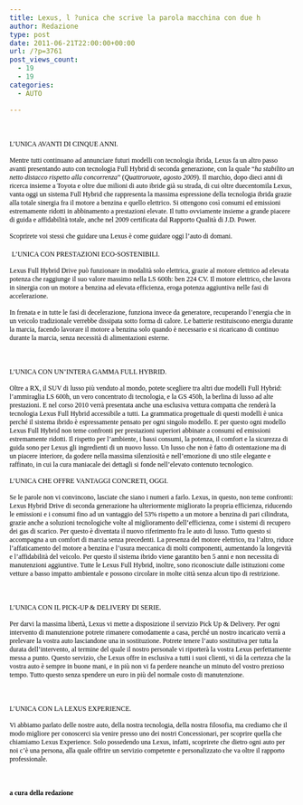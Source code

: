 ```yaml
---
title: Lexus, l ?unica che scrive la parola macchina con due h
author: Redazione
type: post
date: 2011-06-21T22:00:00+00:00
url: /?p=3761
post_views_count:
  - 19
  - 19
categories:
  - AUTO

---
```

&nbsp;

<p style="margin&#45;bottom: 0cm">
  <font color="#000000"><font face="Nobel&#45;Book"><font size="2" style="font&#45;size: 9pt">L&rsquo;UNICA AVANTI DI CINQUE ANNI.</font></font></font>
</p>

<p style="margin&#45;bottom: 0cm">
  <font color="#000000"><font face="Nobel&#45;Book"><font size="2" style="font&#45;size: 9pt">Mentre tutti continuano ad annunciare futuri modelli con tecnologia ibrida, Lexus fa un altro passo avanti presentando auto con tecnologia Full Hybrid di seconda generazione, con la quale &ldquo;</font></font></font><font color="#000000"><font face="Nobel&#45;LightItalic"><font size="2" style="font&#45;size: 9pt"><i>ha stabilito un netto distacco rispetto alla concorrenza</i></font></font></font><font color="#000000"><font face="Nobel&#45;Book"><font size="2" style="font&#45;size: 9pt">&rdquo; (</font></font></font><font color="#000000"><font face="Nobel&#45;LightItalic"><font size="2" style="font&#45;size: 9pt"><i>Quattroruote, agosto 2009</i></font></font></font><font color="#000000"><font face="Nobel&#45;Book"><font size="2" style="font&#45;size: 9pt">). Il marchio, dopo dieci anni di ricerca insieme a Toyota e oltre due milioni di auto ibride gi&agrave; su strada, di cui oltre duecentomila Lexus, vanta oggi un sistema Full Hybrid che rappresenta la massima espressione della tecnologia ibrida grazie alla totale sinergia fra il motore a benzina e quello elettrico. Si ottengono cos&igrave; consumi ed emissioni estremamente ridotti in abbinamento a prestazioni elevate. Il tutto ovviamente insieme a grande piacere di guida e affidabilit&agrave; totale, anche nel 2009 certificata dal Rapporto Qualit&agrave; di J.D. Power.</font></font></font>
</p>

<p style="margin&#45;bottom: 0cm">
  <font color="#000000"><font face="Nobel&#45;Book"><font size="2" style="font&#45;size: 9pt">Scoprirete voi stessi che guidare una Lexus &egrave; come guidare oggi l&rsquo;auto di domani.</font></font></font>
</p>

<p style="margin&#45;bottom: 0cm">
  &nbsp;<font color="#000000"><font face="Nobel&#45;Book"><font size="2" style="font&#45;size: 9pt">L&rsquo;UNICA CON PRESTAZIONI ECO&#45;SOSTENIBILI.</font></font></font>
</p>

<p style="margin&#45;bottom: 0cm">
  <font color="#000000"><font face="Nobel&#45;Book"><font size="2" style="font&#45;size: 9pt">Lexus Full Hybrid Drive pu&ograve; funzionare in modalit&agrave; solo elettrica, grazie al motore elettrico ad elevata potenza che raggiunge il suo valore massimo nella LS 600h: ben 224 CV. Il motore elettrico, che lavora in sinergia con un motore a benzina ad elevata efficienza, eroga potenza aggiuntiva nelle fasi di accelerazione.</font></font></font>
</p>

<p style="margin&#45;bottom: 0cm">
  <font color="#000000"><font face="Nobel&#45;Book"><font size="2" style="font&#45;size: 9pt">In frenata e in tutte le fasi di decelerazione, funziona invece da generatore, recuperando l&rsquo;energia che in un veicolo tradizionale verrebbe dissipata sotto forma di calore. Le batterie restituiscono energia durante la marcia, facendo lavorare il motore a benzina solo quando &egrave; necessario e si ricaricano di continuo durante la marcia, senza necessit&agrave; di alimentazioni esterne. </font></font></font>
</p>

<p style="margin&#45;bottom: 0cm">
  &nbsp;
</p>

<p style="margin&#45;bottom: 0cm">
  <font color="#000000"><font face="Nobel&#45;Book"><font size="2" style="font&#45;size: 9pt">L&rsquo;UNICA CON UN&rsquo;INTERA GAMMA FULL HYBRID.</font></font></font>
</p>

<p style="margin&#45;bottom: 0cm">
  <font color="#000000"><font face="Nobel&#45;Book"><font size="2" style="font&#45;size: 9pt">Oltre a RX, il SUV di lusso pi&ugrave; venduto al mondo, potete scegliere tra altri due modelli Full Hybrid: l&rsquo;ammiraglia LS 600h, un vero concentrato di tecnologia, e la GS 450h, la berlina di lusso ad alte prestazioni. E nel corso 2010 verr&agrave; presentata anche una esclusiva vettura compatta che render&agrave; la tecnologia Lexus Full Hybrid accessibile a tutti. La grammatica progettuale di questi modelli &egrave; unica perch&eacute; il sistema ibrido &egrave; espressamente pensato per ogni singolo modello. E per questo ogni modello Lexus Full Hybrid non teme confronti per prestazioni superiori abbinate a consumi ed emissioni estremamente ridotti. Il rispetto per l&#8217;ambiente, i bassi consumi, la potenza, il comfort e la sicurezza di guida sono per Lexus gli ingredienti di un nuovo lusso. Un lusso che non &egrave; fatto di ostentazione ma di un piacere interiore, da godere nella massima silenziosit&agrave; e nell&rsquo;emozione di uno stile elegante e raffinato, in cui la cura maniacale dei dettagli si fonde nell&rsquo;elevato contenuto tecnologico.</font></font></font>
</p>

<p style="margin&#45;bottom: 0cm">
  <font color="#000000"><font face="Nobel&#45;Book"><font size="2" style="font&#45;size: 9pt">L&rsquo;UNICA CHE OFFRE VANTAGGI CONCRETI, OGGI.</font></font></font>
</p>

<p style="margin&#45;bottom: 0cm">
  <font color="#000000"><font face="Nobel&#45;Book"><font size="2" style="font&#45;size: 9pt">Se le parole non vi convincono, lasciate che siano i numeri a farlo. Lexus, in questo, non teme confronti: Lexus Hybrid Drive di seconda generazione ha ulteriormente migliorato la propria efficienza, riducendo le emissioni e i consumi fino ad un vantaggio del 53% rispetto a un motore a benzina di pari cilindrata, grazie anche a soluzioni tecnologiche volte al miglioramento dell&rsquo;efficienza, come i sistemi di recupero dei gas di scarico. Per questo &egrave; diventata il nuovo riferimento fra le auto di lusso. Tutto questo si accompagna a un comfort di marcia senza precedenti. La presenza del motore elettrico, tra l&rsquo;altro, riduce l&rsquo;affaticamento del motore a benzina e l&rsquo;usura meccanica di molti componenti, aumentando la longevit&agrave; e l&rsquo;affidabilit&agrave; del veicolo. Per questo il sistema ibrido viene garantito ben 5 anni e non necessita di manutenzioni aggiuntive. Tutte le Lexus Full Hybrid, inoltre, sono riconosciute dalle istituzioni come vetture a basso impatto ambientale e possono circolare in molte citt&agrave; senza alcun tipo di restrizione.</font></font></font>
</p>

<p style="margin&#45;bottom: 0cm">
  &nbsp;
</p>

<p style="margin&#45;bottom: 0cm">
  <font color="#000000"><font face="Nobel&#45;Book"><font size="2" style="font&#45;size: 9pt">L&rsquo;UNICA CON IL PICK&#45;UP & DELIVERY DI SERIE.</font></font></font>
</p>

<p style="margin&#45;bottom: 0cm">
  <font color="#000000"><font face="Nobel&#45;Book"><font size="2" style="font&#45;size: 9pt">Per darvi la massima libert&agrave;, Lexus vi mette a disposizione il servizio Pick Up & Delivery. Per ogni intervento di manutenzione potrete rimanere comodamente a casa, perch&eacute; un nostro incaricato verr&agrave; a prelevare la vostra auto lasciandone una in sostituzione. Potrete tenere l&rsquo;auto sostitutiva per tutta la durata dell&rsquo;intervento, al termine del quale il nostro personale vi riporter&agrave; la vostra Lexus perfettamente messa a punto. Questo servizio, che Lexus offre in esclusiva a tutti i suoi clienti, vi d&agrave; la certezza che la vostra auto &egrave; sempre in buone mani, e in pi&ugrave; non vi fa perdere neanche un minuto del vostro prezioso tempo. Tutto questo senza spendere un euro in pi&ugrave; del normale costo di manutenzione.</font></font></font>
</p>

<p style="margin&#45;bottom: 0cm">
  &nbsp;
</p>

<p style="margin&#45;bottom: 0cm">
  <font color="#000000"><font face="Nobel&#45;Book"><font size="2" style="font&#45;size: 9pt">L&rsquo;UNICA CON LA LEXUS EXPERIENCE.</font></font></font>
</p>

<p style="margin&#45;bottom: 0cm">
  <font color="#000000"><font face="Nobel&#45;Book"><font size="2" style="font&#45;size: 9pt">Vi abbiamo parlato delle nostre auto, della nostra tecnologia, della nostra filosofia, ma crediamo che il modo migliore per conoscerci sia venire presso uno dei nostri Concessionari, per scoprire quella che chiamiamo Lexus Experience. Solo possedendo una Lexus, infatti, scoprirete che dietro ogni auto per noi c&rsquo;&egrave; una persona, alla quale offrire un servizio competente e personalizzato che va oltre il rapporto professionale.</font></font></font>
</p>

<p style="margin&#45;bottom: 0cm">
  &nbsp;
</p>

<p style="margin&#45;bottom: 0cm">
  <strong><font color="#000000"><font face="Nobel&#45;Book"><font size="2" style="font&#45;size: 9pt">a cura della redazione</font></font></font></strong>
</p>